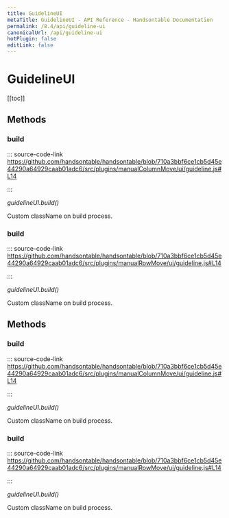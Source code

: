 ```yaml
---
title: GuidelineUI
metaTitle: GuidelineUI - API Reference - Handsontable Documentation
permalink: /8.4/api/guideline-ui
canonicalUrl: /api/guideline-ui
hotPlugin: false
editLink: false
---
```


# GuidelineUI

[[toc]]
## Methods

### build
  
::: source-code-link https://github.com/handsontable/handsontable/blob/710a3bbf6ce1cb5d45e44290a64929caab01adc6/src/plugins/manualColumnMove/ui/guideline.js#L14

:::

_guidelineUI.build()_

Custom className on build process.



### build
  
::: source-code-link https://github.com/handsontable/handsontable/blob/710a3bbf6ce1cb5d45e44290a64929caab01adc6/src/plugins/manualRowMove/ui/guideline.js#L14

:::

_guidelineUI.build()_

Custom className on build process.


## Methods

### build
  
::: source-code-link https://github.com/handsontable/handsontable/blob/710a3bbf6ce1cb5d45e44290a64929caab01adc6/src/plugins/manualColumnMove/ui/guideline.js#L14

:::

_guidelineUI.build()_

Custom className on build process.



### build
  
::: source-code-link https://github.com/handsontable/handsontable/blob/710a3bbf6ce1cb5d45e44290a64929caab01adc6/src/plugins/manualRowMove/ui/guideline.js#L14

:::

_guidelineUI.build()_

Custom className on build process.


